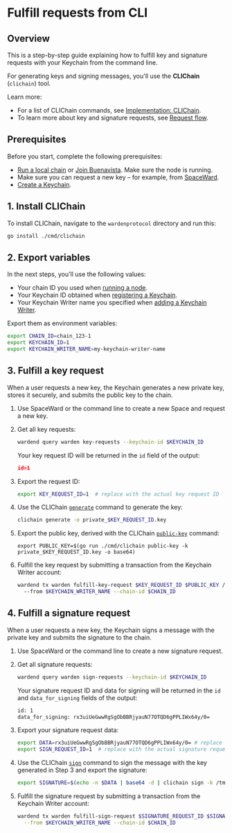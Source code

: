 ﻿---
sidebar_position: 2
---

# Fulfill requests from CLI

## Overview

This is a step-by-step guide explaining how to fulfill key and signature requests with your Keychain from the command line.

For generating keys and signing messages, you'll use the **CLIChain** (`clichain`) tool.

Learn more:

- For a list of CLIChain commands, see [Implementation: CLIChain](../implementations/clichain).
- To learn more about key and signature requests, see [Request flow](/learn/request-flow).

## Prerequisites

Before you start, complete the following prerequisites:

- [Run a local chain](/operate-a-node/run-a-local-chain) or [Join Buenavista](/operate-a-node/buenavista-testnet/join-buenavista). Make sure the node is running.
- Make sure you can request a new key – for example, from [SpaceWard](https://help.wardenprotocol.org/spaceward/manage-keys#request-a-key).
- [Create a Keychain](create-a-keychain).

## 1. Install CLIChain

To install CLIChain, navigate to the `wardenprotocol` directory and run this:

```bash
go install ./cmd/clichain
```

## 2. Export variables

In the next steps, you'll use the following values:

- Your chain ID you used when [running a node](operate-a-keychain/create-a-keychain#1-run-a-node).
- Your Keychain ID obtained when [registering a Keychain](create-a-keychain#2-register-a-keychain).
- Your Keychain Writer name you specified when [adding a Keychain Writer](create-a-keychain#3-add-a-keychain-writer).  

Export them as environment variables:

```bash
export CHAIN_ID=chain_123-1 
export KEYCHAIN_ID=1
export KEYCHAIN_WRITER_NAME=my-keychain-writer-name  
```

## 3. Fulfill a key request

When a user requests a new key, the Keychain generates a new private key, stores it securely, and submits the public key to the chain.

1. Use SpaceWard or the command line to create a new Space and request a new key.

2. Get all key requests: 

   ```bash
   wardend query warden key-requests --keychain-id $KEYCHAIN_ID
   ```

   Your key request ID will be returned in the `id` field of the output:

   ```json
   id=1
   ```

3. Export the request ID:
   
   ```bash
   export KEY_REQUEST_ID=1  # replace with the actual key request ID
   ```

4. Use the CLIChain [`generate`](../implementations/clichain#generate-a-private-key) command to generate the key:
   
   ```bash
   clichain generate -o private_$KEY_REQUEST_ID.key
   ```

5. Export the public key, derived with the CLIChain [`public-key`](../implementations/clichain#derive-a-public-key) command:
   
   ```
   export PUBLIC_KEY=$(go run ./cmd/clichain public-key -k private_$KEY_REQUEST_ID.key -o base64)
   ```

3. Fulfill the key request by submitting a transaction from the Keychain Writer account:
   
   ```bash
   wardend tx warden fulfill-key-request $KEY_REQUEST_ID $PUBLIC_KEY /
     --from $KEYCHAIN_WRITER_NAME --chain-id $CHAIN_ID
   ```

## 4. Fulfill a signature request

When a user requests a new key, the Keychain signs a message with the private key and submits the signature to the chain.

1. Use SpaceWard or the command line to create a new signature request.

2. Get all signature requests:

   ```bash
   wardend query warden sign-requests --keychain-id $KEYCHAIN_ID
   ```
   
   Your signature request ID and data for signing will be returned in the `id` and `data_for_signing` fields of the output:
   
   ```bash
   id: 1
   data_for_signing: rx3uiUeGwwRgSgObBBRjyauN77OTQD6gPPLIWx64y/0=
   ```

3. Export your signature request data:

   ```bash
   export DATA=rx3uiUeGwwRgSgObBBRjyauN77OTQD6gPPLIWx64y/0= # replace with the actual data
   export SIGN_REQUEST_ID=1  # replace with the actual signature request ID
   ``` 

2. Use the CLIChain [`sign`](../implementations/clichain#sign-a-message) command to sign the message with the key generated in Step 3 and export the signature:
   
   ```bash
   export SIGNATURE=$(echo -n $DATA | base64 -d | clichain sign -k /tmp/key -o base64)
   ```
   
3. Fulfill the signature request by submitting a transaction from the Keychain Writer account:
   
   ```bash
   wardend tx warden fulfill-sign-request $SIGNATURE_REQUEST_ID $SIGNATURE \
     --from $KEYCHAIN_WRITER_NAME --chain-id $CHAIN_ID
   ```
